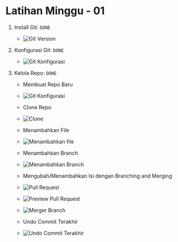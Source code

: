 # Latihan Minggu - 01

1. Install Git: ``DONE``
    - <img src="/C:/tekn-cloud-comp/images/Git Version.jpg" alt="Git Version" style="max-width: 100%;">


2. Konfigurasi Git: ``DONE``
    - <img src="/C:/tekn-cloud-comp/images/Git Konfigurasi.jpg" alt="Git Konfigurasi" style="max-width: 100%;">


3. Kelola Repo: ``DONE``
    - Membuat Repo Baru
    - <img src="/C:/tekn-cloud-comp/images/Membuat Repo.jpg" alt="Git Konfigurasi" style="max-width: 100%;">
    
    - Clone Repo
    - <img src="/C:/tekn-cloud-comp/images/Clone.jpg" alt="Clone" style="max-width: 100%;">

    - Menambahkan File
    - ![Menambahkan file](../images/01/tambah-biodata.png)

    - Menambahkan Branch
    - ![Menambahkan Branch](../images/01/new-branch.png)

    - Mengubah/Menambahkan Isi dengan Branching and Merging
    - ![Pull Request](../images/01/pull-request.png)
    - ![Preview Pull Request](../images/01/preview-pull-request.png)
    - ![Merger Branch](../images/01/merge-branch.png)

    - Undo Commit Terakhir
    - ![Undo Commit Terakhir](../images/01/revert.png)
